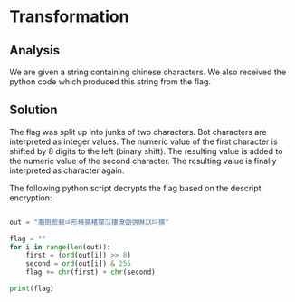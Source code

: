 # Transformation

## Analysis

We are given a string containing chinese characters.
We also received the python code which produced this string from the flag.

## Solution

The flag was split up into junks of two characters.
Bot characters are interpreted as integer values.
The numeric value of the first character is shifted by 8 digits to the left (binary shift).
The resulting value is added to the numeric value of the second character.
The resulting value is finally interpreted as character again.

The following python script decrypts the flag based on the descript encryption:

```python

out = "灩捯䍔䙻ㄶ形楴獟楮獴㌴摟潦弸弰㑣〷㘰摽"

flag = ""
for i in range(len(out)):
    first = (ord(out[i]) >> 8)
    second = ord(out[i]) & 255
    flag += chr(first) + chr(second)

print(flag)
```